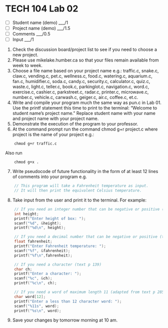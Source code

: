 # TECH 104 Lab 02
- [ ] Student name (demo) ___/1
- [ ] Project name (demo) ___/1.5
- [ ] Comments ___/0.5
- [ ] Input ___/1

1.  Check the discussion board/project list to see if you need to choose a new
    project.
2.  Please use mikelake.humber.ca so that your files remain available from week
    to week.
3.  Choose a file name based on your project name e.g.: traffic.c, snake.c,
    claw.c, vending.c, pet.c, wellness.c, food.c, watering.c, aquarium.c, fan.c,
    humidifier.c, soda.c, candy.c, security.c, calculator.c, quiz.c, waste.c,
    light.c, teller.c, book.c, parkinglot.c, navigation.c, word.c, exercise.c,
    cashier.c, parkstreet.c, radar.c, printer.c, microwave.c, number.c,
    vehicle.c, carwash.c, geiger.c, air.c, coffee.c, et.c.
4.  Write and compile your program much the same way as pun.c in Lab 01. Use the
    printf statement this time to print to the terminal: “Welcome to student
    name’s project name.” Replace student name with your name and project name
    with your project name.
5.  Demonstrate the execution of the program to your professor.
6.  At the command prompt run the command chmod g+r project.c where project is
    the name of your project e.g.:
```shell
    chmod g+r traffic.c
```
Also run
```shell
    chmod g+x .
```
7.  Write pseudocode of future functionality in the form of at least 12 lines of comments into your
    program e.g.
```c
    // This program will take a Fahrenheit temperature as input.
    // It will then print the equivalent Celsius temperature.
```
8.  Take input from the user and print it to the terminal. For example:
```c
    // If you need an integer number that can be negative or positive (text p 23)
    int height;
    printf("Enter height of box: ");
    scanf("%d", &height);
    printf("%d\n", height);

    // If you need a decimal number that can be negative or positive (text p 24-25)
    float fahrenheit;
    printf("Enter Fahrenheit temperature: ");
    scanf("%f", &fahrenheit);
    printf("%f\n",fahrenheit);

    // If you need a character (text p 139)
    char ch;
    printf("Enter a character: ");
    scanf("%c", &ch);
    printf("%c\n", ch);

    // If you need a word of maximum length 11 (adapted from text p 285-286)
    char word[12];
    printf("Enter a less than 12 character word: ");
    scanf("%11s", word);
    printf("%s\n", word);
```
9. Save your changes by tomorrow morning at 10 am.
